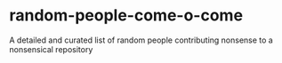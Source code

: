 # random-people-come-o-come
A detailed and curated list of random people contributing nonsense to a nonsensical repository
